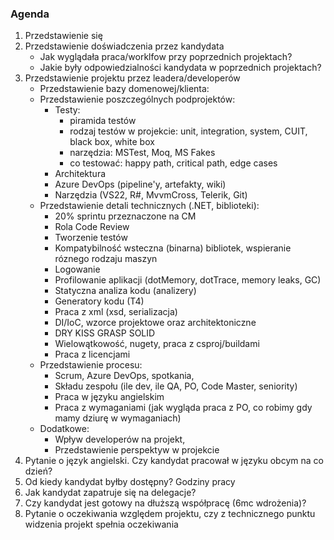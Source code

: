 ### Agenda
1. Przedstawienie się
1. Przedstawienie doświadczenia przez kandydata
    - Jak wyglądała praca/worklfow przy poprzednich projektach? 
    - Jakie były odpowiedzialności kandydata w poprzednich projektach?
1. Przedstawienie projektu przez leadera/developerów
    - Przedstawienie bazy domenowej/klienta:
    - Przedstawienie poszczególnych podprojektów:
        - Testy:
            - piramida testów
            - rodzaj testów w projekcie: unit, integration, system, CUIT, black box, white box
            - narzędzia: MSTest, Moq, MS Fakes
            - co testować: happy path, critical path, edge cases
        - Architektura
        - Azure DevOps (pipeline'y, artefakty, wiki)
        - Narzędzia (VS22, R#, MvvmCross, Telerik, Git)
    - Przedstawienie detali technicznych (.NET, biblioteki):
        - 20% sprintu przeznaczone na CM
        - Rola Code Review
        - Tworzenie testów
        - Kompatybilność wsteczna (binarna) bibliotek, wspieranie róznego rodzaju maszyn
        - Logowanie
        - Profilowanie aplikacji (dotMemory, dotTrace, memory leaks, GC)
        - Statyczna analiza kodu (analizery)
        - Generatory kodu (T4)
        - Praca z xml (xsd, serializacja)
        - DI/IoC, wzorce projektowe oraz architektoniczne
        - DRY KISS GRASP SOLID
        - Wielowątkowość, nugety, praca z csproj/buildami
        - Praca z licencjami
    - Przedstawienie procesu:
        - Scrum, Azure DevOps, spotkania,
        - Składu zespołu (ile dev, ile QA, PO, Code Master, seniority)
        - Praca w języku angielskim
        - Praca z wymaganiami (jak wygląda praca z PO, co robimy gdy mamy dziurę w wymaganiach)
    - Dodatkowe:
        - Wpływ developerów na projekt, 
        - Przedstawienie perspektyw w projekcie
1. Pytanie o język angielski. Czy kandydat pracował w języku obcym na co dzień?
1. Od kiedy kandydat byłby dostępny? Godziny pracy
1. Jak kandydat zapatruje się na delegacje?
1. Czy kandydat jest gotowy na dłuższą współpracę (6mc wdrożenia)?
1. Pytanie o oczekiwania względem projektu, czy z technicznego punktu widzenia projekt spełnia oczekiwania
